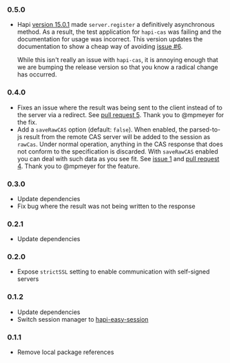 ### 0.5.0
+ Hapi [version 15.0.1][hapi1501] made `server.register` a definitively
  asynchronous method. As a result, the test application for `hapi-cas` was
  failing and the documentation for usage was incorrect. This version updates
  the documentation to show a cheap way of avoiding [issue #6][i6].
  
  While this isn't really an issue with `hapi-cas`, it is annoying enough that
  we are bumping the release version so that you know a radical change has
  occurred.

[hapi1501]: https://github.com/hapijs/discuss/issues/349
[i6]: https://github.com/jsumners/hapi-cas/issues/6

### 0.4.0
+ Fixes an issue where the result was being sent to the client instead
  of to the server via a redirect. See [pull request 5][pr5]. Thank you
  to @mpmeyer for the fix.
+ Add a `saveRawCAS` option (default: `false`). When enabled, the parsed-to-js
  result from the remote CAS server will be added to the session as `rawCas`.
  Under normal operation, anything in the CAS response that does not conform
  to the specification is discarded. With `saveRawCAS` enabled you can deal with
  such data as you see fit. See [issue 1][i1] and [pull request 4][pr4].
  Thank you to @mpmeyer for the feature.

[pr5]: https://github.com/jsumners/hapi-cas/pull/5
[i1]: https://github.com/jsumners/hapi-cas/issues/1
[pr4]: https://github.com/jsumners/hapi-cas/pull/4

### 0.3.0
+ Update dependencies
+ Fix bug where the result was not being written to the response

### 0.2.1
+ Update dependencies

### 0.2.0
+ Expose `strictSSL` setting to enable communication with self-signed servers

### 0.1.2
+ Update dependencies
+ Switch session manager to [hapi-easy-session][hes]

[hes]: https://www.npmjs.com/package/hapi-easy-session

### 0.1.1
+ Remove local package references
